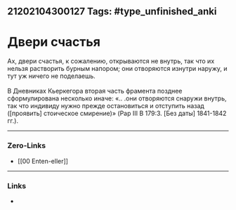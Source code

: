 21202104300127
Tags: #type_unfinished_anki 
---
# Двери счастья

Ах, двери счастья, к сожалению, открываются не внутрь, так что их нельзя растворить бурным напором; они отворяются изнутри наружу, и тут уж ничего не поделаешь.<br><br>В Дневниках Кьеркегора вторая часть фрамента позднее сформулирована несколько иначе: «.. .они отворяются снаружи внутрь, так что индивиду нужно прежде остановиться и отступить назад ([проявить] стоическое смирение)» (Pap III B 179:3. [Без даты] 1841-1842 гг.). 

---
### Zero-Links
- [[00 Enten-eller]]
---
### Links
-